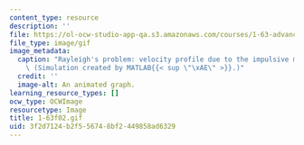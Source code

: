 ```yaml
---
content_type: resource
description: ''
file: https://ol-ocw-studio-app-qa.s3.amazonaws.com/courses/1-63-advanced-fluid-dynamics-of-the-environment-fall-2002/3f2d7124b2f556748bf2449858ad6329_1-63f02.gif
file_type: image/gif
image_metadata:
  caption: "Rayleigh's problem: velocity profile due to the impulsive motion of x-plane.\
    \ (Simulation created by MATLAB{{< sup \"\xAE\" >}}.)"
  credit: ''
  image-alt: An animated graph.
learning_resource_types: []
ocw_type: OCWImage
resourcetype: Image
title: 1-63f02.gif
uid: 3f2d7124-b2f5-5674-8bf2-449858ad6329
---
```


